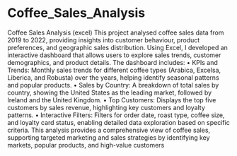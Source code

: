 # Coffee_Sales_Analysis
Coffee Sales Analysis (excel)
This project analysed coffee sales data from 2019 to 2022, providing insights into customer behaviour, product preferences, and geographic sales distribution. Using Excel, I developed an interactive dashboard that allows users to explore sales trends, customer demographics, and product details. The dashboard includes:
•	KPIs and Trends: Monthly sales trends for different coffee types (Arabica, Excelsa, Liberica, and Robusta) over the years, helping identify seasonal patterns and popular products.
•	Sales by Country: A breakdown of total sales by country, showing the United States as the leading market, followed by Ireland and the United Kingdom.
•	Top Customers: Displays the top five customers by sales revenue, highlighting key customers and loyalty patterns.
•	Interactive Filters: Filters for order date, roast type, coffee size, and loyalty card status, enabling detailed data exploration based on specific criteria.
This analysis provides a comprehensive view of coffee sales, supporting targeted marketing and sales strategies by identifying key markets, popular products, and high-value customers

